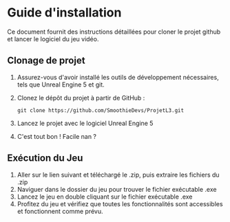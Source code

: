 # Guide d'installation

Ce document fournit des instructions détaillées pour cloner le projet github et lancer le logiciel du jeu vidéo.

## Clonage de projet

1. Assurez-vous d'avoir installé les outils de développement nécessaires, tels que Unreal Engine 5 et git.
2. Clonez le dépôt du projet à partir de GitHub :

   ```shell
   git clone https://github.com/SmoothieDevs/ProjetL3.git
   ```
3. Lancez le projet avec le logiciel Unreal Engine 5
4. C'est tout bon ! Facile nan ?

## Exécution du Jeu

1. Aller sur le lien suivant et téléchargé le .zip, puis extraire les fichiers du .zip
2. Naviguer dans le dossier du jeu pour trouver le fichier exécutable .exe
3. Lancez le jeu en double cliquant sur le fichier exécutable .exe
4. Profitez du jeu et vérifiez que toutes les fonctionnalités sont accessibles et fonctionnent comme prévu.
